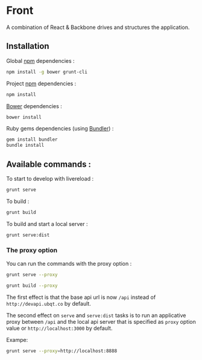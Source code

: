 # Front

A combination of React & Backbone drives and structures the application.

## Installation

Global [npm](https://www.npmjs.org/) dependencies :
```bash
npm install -g bower grunt-cli
```

Project [npm](https://www.npmjs.org/) dependencies :
```bash
npm install
```
[Bower](http://bower.io/) dependencies :
```bash
bower install
```

Ruby gems dependencies (using [Bundler](http://bundler.io/)) :
```bash
gem install bundler
bundle install
```

## Available commands :

To start to develop with livereload :
```bash
grunt serve
```

To build :
```bash
grunt build
```

To build and start a local server :
```bash
grunt serve:dist
```

### The proxy option

You can run the commands with the proxy option :
```bash
grunt serve --proxy
```
```bash
grunt build --proxy
```

The first effect is that the base api url is now `/api` instead of `http://devapi.ubqt.co` by default.

The second effect on `serve` and `serve:dist` tasks is to run an applicative proxy between `/api` and the local api server that is specified as `proxy` option value or `http://localhost:3000` by default.

Exampe:
```bash
grunt serve --proxy=http://localhost:8888
```
